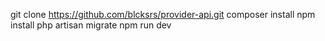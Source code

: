 git clone https://github.com/blcksrs/provider-api.git
composer install
npm install
php artisan migrate
npm run dev

